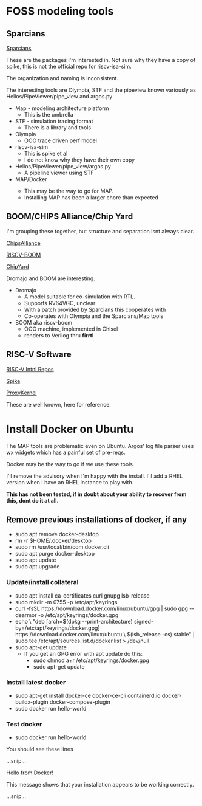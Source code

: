 # FOSS modeling tools

## Sparcians 

[Sparcians](https://github.com/sparcians)

These are the packages I'm interested in. Not sure why they have a copy of spike, this is not the official repo for riscv-isa-sim.

The organization and naming is inconsistent.

The interesting tools are Olympia, STF and the pipeview known variously as Helios/PipeViewer/pipe_view and argos.py

<ul>
  <li>Map  - modeling architecture platform
    <ul> <li> This is the umbrella </ul>
  <li> STF - simulation tracing format
    <ul> <li> There is a library and tools </ul>
  <li>Olympia
    <ul><li>OOO trace driven perf model</ul>
  <li>riscv-isa-sim
    <ul>
        <li>This is spike et al
        <li>I do not know why they have their own copy
    </ul>
  <li>Helios/PipeViewer/pipe_view/argos.py
    <ul><li> A pipeline viewer using STF</ul>
  <li> MAP/Docker</li>
    <ul>
      <li>This may be the way to go for MAP. 
      <li> Installing MAP has been a larger chore than expected
    </ul>
</ul>

## BOOM/CHIPS Alliance/Chip Yard

I'm grouping these together, but structure and separation isnt always clear. 

[ChipsAlliance](https://github.com/chipsalliance)

[RISCV-BOOM](https://github.com/riscv-boom)

[ChipYard](https://github.com/ucb-bar/chipyard)

Dromajo and BOOM are interesting.

<ul>
  <li> Dromajo
    <ul>
      <li> A model suitable for co-simulation with RTL.
      <li> Supports RV64VGC, unclear
      <li> With a patch provided by Sparcians this cooperates with
      <li> Co-operates with Olympia and the Sparcians/Map tools
    </ul>
  <li> BOOM aka riscv-boom
    <ul>
      <li> OOO machine, implemented in Chisel
      <li> renders to Verilog thru <b>firrtl</b>
    </ul>
</ul>

## RISC-V Software

[RISC-V Intnl Repos](https://github.com/riscv-software-src)

[Spike](https://github.com/riscv-software-src/riscv-isa-sim)

[ProxyKernel](https://github.com/riscv-software-src/riscv-pk)

These are well known, here for reference.


# Install Docker on Ubuntu

The MAP tools are problematic even on Ubuntu. Argos' log file parser uses wx widgets which has a painful set of pre-reqs.

Docker may be the way to go if we use these tools.

I'll remove the advisory when I'm happy with the install. I'll add a RHEL version when I have an RHEL instance to play with.

<b> This has not been tested, if in doubt about your ability to recover from this, dont do it at all.</b>

## Remove previous installations of docker, if any

<ul>
  <li> sudo apt remove docker-desktop
  <li> rm -r $HOME/.docker/desktop
  <li> sudo rm /usr/local/bin/com.docker.cli
  <li> sudo apt purge docker-desktop
  <li> sudo apt update
  <li> sudo apt upgrade
</ul>

### Update/install collateral
<ul>
  <li> sudo apt install ca-certificates curl gnupg lsb-release
  <li> sudo mkdir -m 0755 -p /etc/apt/keyrings
  <li> curl -fsSL https://download.docker.com/linux/ubuntu/gpg | sudo gpg --dearmor -o /etc/apt/keyrings/docker.gpg
  <li> echo \
  "deb [arch=$(dpkg --print-architecture) signed-by=/etc/apt/keyrings/docker.gpg] https://download.docker.com/linux/ubuntu \
  $(lsb_release -cs) stable" | sudo tee /etc/apt/sources.list.d/docker.list > /dev/null
  <li> sudo apt-get update
    <ul>
      <li> If you get an GPG error with apt update do this:
        <ul>
          <li> sudo chmod a+r /etc/apt/keyrings/docker.gpg
          <li> sudo apt-get update
        </ul>
    </ul>
 </ul>

### Install latest docker
<ul>
  <li> sudo apt-get install docker-ce docker-ce-cli containerd.io docker-buildx-plugin docker-compose-plugin
  <li> sudo docker run hello-world
</ul>

### Test docker
<ul>
  <li> sudo docker run hello-world
</ul>

You should see these lines

...snip...

Hello from Docker!

This message shows that your installation appears to be working correctly.

...snip...

<!--
# Build Dromajo

### FIXME 

## 1.2 Build bootable image

### 1.2.1 Download buildroot image

cd /home/jeff/Development/riscv-perf-model

mkdir buildroot; cd buildroot

wget https://github.com/buildroot/buildroot/archive/2020.05.1.tar.gz

## 1.3 Instrument test case
Add START_TRACE/STOP_TRACE to source

See /home/jeff/Development/riscv-perf-model/traces/stf_trace_gen/qsort

make

## 1.4 

## 1.1 Location

/home/jeff/Development/riscv-perf-model/traces/stf_trace_gen/dromajo/build

# 100. Example instrumented App - Requires Bootimg

```
qsort.c
    #include "trace_macros.h"
    #include <stdio.h>
    #include <stdlib.h>

    int compare (const void * a, const void * b)
    {
      int data1 = *(int *)a, data2 = *(int *)b;
      if(data1 < data2) // a < b
        return -1;
      else if(data1 == data2) // a == b
        return 0;
      else
        return 1;  // a > b
    }

    main ()
    {
      START_TRACE;
      int i = 0, numbers = 5;
      int data[] = {3, 40, 2, 1, 10};
      qsort (data, numbers, sizeof(int), compare);
      for (i=0; i < numbers; i++)
         printf ("%d ", data[i]);
      STOP_TRACE;

      return 0;
    }

Makefile

.PHONY: default clean
CC = /mnt/usr/local/riscv64-unknown-elf/bin/riscv64-unknown-elf-gcc
ARCH=-march=rv64g -mabi=lp64d
OPT = -O0

TGT = qsort
SRC = qsort.c
OBJ = qsort.o
DEP = qsort.d
LIBS=
INC = -I..

CFLAGS = -MMD -MP $(ARCH) $(OPT) $(INC)
LFLAGS =
default: $(TGT)
%.o: %.c
  $(CC) -c $(CFLAGS) -o $@ $<
$(TGT): $(OBJ)
  $(CC) -o $@ $^ $(LIBS)
clean:
  -rm -f *.o *.d $(TGT)


```

mkdir myapp; cd myapp
cat myapp.c << "/home/jeff/Development/riscv-perf-model

## Boot linux

-->
